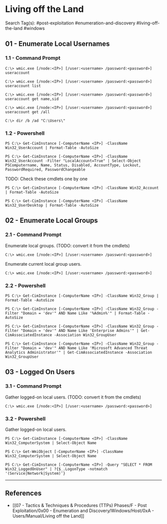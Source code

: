 # Living off the Land

Search Tag(s): #post-exploitation #enumeration-and-discovery #living-off-the-land #windows

## 01 - Enumerate Local Usernames

### 1.1 - Command Prompt

```
C:\> wmic.exe [/node:<IP>] [/user:<username> /password:<password>] useraccount

C:\> wmic.exe [/node:<IP>] [/user:<username> /password:<password>] useraccount list

C:\> wmic.exe [/node:<IP>] [/user:<username> /password:<password>] useraccount get name,sid

C:\> wmic.exe [/node:<IP>] [/user:<username> /password:<password>] useraccount get /all

C:\> dir /b /ad "C:\Users\"
```

### 1.2 - Powershell

```
PS C:\> Get-CimInstance [-ComputerName <IP>] -ClassName Win32_UserAccount | Format-Table -AutoSize

PS C:\> Get-CimInstance [-ComputerName <IP>] -ClassName Win32_UserAccount -Filter "LocalAccount=True" | Select-Object PSComputername, Name, Status, Disabled, AccountType, Lockout, PasswordRequired, PasswordChangeable
```

TODO: Check these cmdlets one by one

```
PS C:\> Get-CimInstance [-ComputerName <IP>] -ClassName Win32_Account | Format-Table -AutoSize
```

```
PS C:\> Get-CimInstance [-ComputerName <IP>] -ClassName Win32_UserDesktop | Format-Table -AutoSize
```

## 02 - Enumerate Local Groups

### 2.1 - Command Prompt

Enumerate local groups. (TODO: convert it from the cmdlets)

```
C:\> wmic.exe [/node:<IP>] [/user:<username> /password:<password>]
```

Enumerate current local group users.

```
C:\> wmic.exe [/node:<IP>] [/user:<username> /password:<password>]
```

### 2.2 - Powershell

```
PS C:\> Get-CimInstance [-ComputerName <IP>] -ClassName Win32_Group | Format-Table -AutoSize

PS C:\> Get-CimInstance [-ComputerName <IP>] -ClassName Win32_Group -Filter "Domain = 'dev'" AND Name Like '%Admin%'" | Format-Table -AutoSize

PS C:\> Get-CimInstance [-ComputerName <IP>] -ClassName Win32_Group -Filter "Domain = 'dev'" AND Name Like 'Enterprise Admins'" | Get-CimAssociatedInstance -Association Win32_GroupUser

PS C:\> Get-CimInstance [-ComputerName <IP>] -ClassName Win32_Group -Filter "Domain = 'dev'" AND Name Like 'Microsoft Advanced Threat Analytics Administrator'" | Get-CimAssociatedInstance -Association Win32_GroupUser
```

## 03 - Logged On Users

### 3.1 - Command Prompt

Gather logged-on local users. (TODO: convert it from the cmdlets)

```
C:\> wmic.exe [/node:<IP>] [/user:<username> /password:<password>]
```

### 3.2 - Powershell

Gather logged-on local users.

```
PS C:\> Get-CimInstance [-ComputerName <IP>] -ClassName Win32_ComputerSystem | Select-Object Name

PS C:\> Get-WmiObject [-ComputerName <IP>] -ClassName Win32_ComputerSystem | Select-Object Name

PS C:\> Get-CimInstance [-ComputerName <IP>] -Query "SELECT * FROM Win32_LoggedOnUser" | ?{$_.LogonType -notmatch '(Service|Network|System)'}
```

---
## References

- [[07 - Tactics & Techniques & Procedures (TTPs) Phases/F - Post Exploitation/0x00 - Enumeration and Discovery/Windows/Host/0xA - Users/Manual/Living off the Land]]